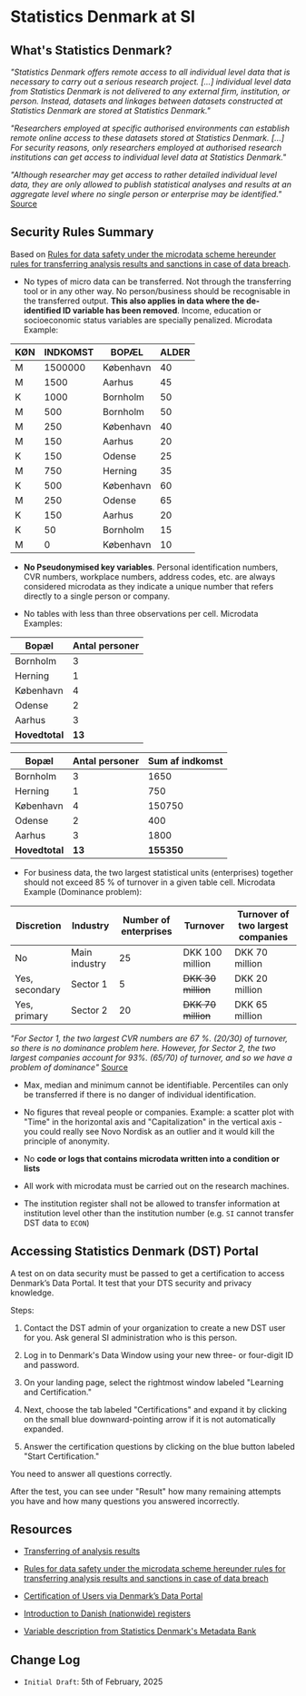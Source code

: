 # Statistics Denmark at SI

## What's Statistics Denmark?

_"Statistics Denmark offers remote access to all individual level data that is necessary to carry out a serious research project. [...] individual level data from Statistics
Denmark is not delivered to any external firm, institution, or person. Instead, datasets and linkages between datasets constructed at Statistics Denmark are stored at Statistics Denmark."_

_"Researchers employed at specific authorised environments can establish remote online access to these datasets stored at Statistics Denmark. [...] For security reasons, only researchers employed at authorised research institutions can get access to individual level data at Statistics Denmark."_

_"Although researcher may get access to rather detailed individual level data, they are only allowed to publish statistical analyses and results at an aggregate level where no single person or enterprise may be identified."_ [Source](https://journals.sagepub.com/doi/epdf/10.1177/1403494811399956)

## Security Rules Summary

Based on [Rules for data safety under the microdata scheme hereunder rules for transferring analysis results and sanctions in case of data breach](https://www.dst.dk/Site/Dst/SingleFiles/GetArchiveFile.aspx?fi=38014105383&fo=0&ext=forskning).

- No types of micro data can be transferred. Not through the transferring tool or in any other way. No person/business should be recognisable in the transferred output. **This also applies in data where the de-identified ID variable has been removed**. Income, education or socioeconomic status variables are specially penalized. Microdata Example:

| KØN | INDKOMST | BOPÆL     | ALDER |
| --- | -------- | --------- | ----- |
| M   | 1500000  | København | 40    |
| M   | 1500     | Aarhus    | 45    |
| K   | 1000     | Bornholm  | 50    |
| M   | 500      | Bornholm  | 50    |
| M   | 250      | København | 40    |
| M   | 150      | Aarhus    | 20    |
| K   | 150      | Odense    | 25    |
| M   | 750      | Herning   | 35    |
| K   | 500      | København | 60    |
| M   | 250      | Odense    | 65    |
| K   | 150      | Aarhus    | 20    |
| K   | 50       | Bornholm  | 15    |
| M   | 0        | København | 10    |

- **No Pseudonymised key variables**. Personal identification numbers, CVR numbers, workplace numbers, address codes, etc. are always considered microdata as they indicate a unique number that refers directly to a single person or company.

- No tables with less than three observations per cell. Microdata Examples:

| Bopæl          | Antal personer |
| -------------- | -------------- |
| Bornholm       | 3              |
| Herning        | 1              |
| København      | 4              |
| Odense         | 2              |
| Aarhus         | 3              |
| **Hovedtotal** | **13**         |

| Bopæl          | Antal personer | Sum af indkomst |
| -------------- | -------------- | --------------- |
| Bornholm       | 3              | 1650            |
| Herning        | 1              | 750             |
| København      | 4              | 150750          |
| Odense         | 2              | 400             |
| Aarhus         | 3              | 1800            |
| **Hovedtotal** | **13**         | **155350**      |

- For business data, the two largest statistical units (enterprises) together should not exceed 85 % of turnover in a given table cell. Microdata Example (Dominance problem):

| Discretion     | Industry      | Number of enterprises | Turnover           | Turnover of two largest companies |
| -------------- | ------------- | --------------------- | ------------------ | --------------------------------- |
| No             | Main industry | 25                    | DKK 100 million    | DKK 70 million                    |
| Yes, secondary | Sector 1      | 5                     | ~~DKK 30 million~~ | DKK 20 million                    |
| Yes, primary   | Sector 2      | 20                    | ~~DKK 70 million~~ | DKK 65 million                    |

_"For Sector 1, the two largest CVR numbers are 67 %. (20/30) of turnover,
so there is no dominance problem here. However, for Sector 2, the two largest
companies account for 93%. (65/70) of turnover, and so we have a problem of
dominance"_ [Source](https://www.dst.dk/Site/Dst/SingleFiles/GetArchiveFile.aspx?fi=38014105383&fo=0&ext=forskning)

- Max, median and minimum cannot be identifiable. Percentiles can only be transferred if there is no danger of individual identification.

- No figures that reveal people or companies. Example: a scatter plot with "Time" in the horizontal axis and "Capitalization" in the vertical axis - you could really see Novo Nordisk as an outlier and it would kill the principle of anonymity.

- No **code or logs that contains microdata written into a condition or lists**

- All work with microdata must be carried out on the research machines.

- The institution register shall not be allowed to transfer information at institution level other than the institution number (e.g. `SI` cannot transfer DST data to `ECON`)

## Accessing Statistics Denmark (DST) Portal

A test on on data security must be passed to get a certification to access Denmark’s Data Portal. It test that your DTS security and privacy knowledge.

Steps:

1. Contact the DST admin of your organization to create a new DST user for you. Ask general SI administration who is this person.

2. Log in to Denmark's Data Window using your new three- or four-digit ID and password.

3. On your landing page, select the rightmost window labeled "Learning and Certification."

4. Next, choose the tab labeled "Certifications" and expand it by clicking on the small blue downward-pointing arrow if it is not automatically expanded.

5. Answer the certification questions by clicking on the blue button labeled "Start Certification."

You need to answer all questions correctly.

After the test, you can see under "Result" how many remaining attempts you have and how many questions you answered incorrectly.

## Resources

- [Transferring of analysis results](https://www.dst.dk/en/TilSalg/Forskningsservice/hjemtagelse-af-analyseresultater)

- [Rules for data safety under the microdata scheme hereunder rules for transferring analysis results and sanctions in case of data breach](https://www.dst.dk/Site/Dst/SingleFiles/GetArchiveFile.aspx?fi=38014105383&fo=0&ext=forskning)

- [Certification of Users via Denmark’s Data Portal](https://www.dst.dk/en/TilSalg/Forskningsservice/danmarks-datavindue/om-danmarks-datavindue/certificering-af-brugere)

- [Introduction to Danish (nationwide) registers](https://journals.sagepub.com/doi/epdf/10.1177/1403494811399956)

- [Variable description from Statistics Denmark's Metadata Bank](https://www.dst.dk/da/Statistik/dokumentation/Times)

## Change Log

- `Initial Draft`: 5th of February, 2025
